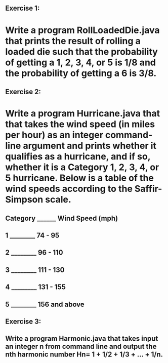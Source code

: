 ## Exercise 1:
# Write a program RollLoadedDie.java that prints the result of rolling a loaded die such that the probability of getting a 1, 2, 3, 4, or 5 is 1/8 and the probability of getting a 6 is 3/8.

## Exercise 2:
# Write a program Hurricane.java that that takes the wind speed (in miles per hour) as an integer command-line argument and prints whether it qualifies as a hurricane, and if so, whether it is a Category 1, 2, 3, 4, or 5 hurricane. Below is a table of the wind speeds according to the Saffir-Simpson scale.

## Category ______ Wind Speed (mph)
## 1	     ________   74 - 95
## 2       ________	  96 - 110
## 3       ________ 	111 - 130
## 4	     ________   131 - 155
## 5	     ________   156 and above

## Exercise 3:
## Write a program Harmonic.java that takes input an integer n from command line and output the nth harmonic number Hn= 1 + 1/2 + 1/3 + ... + 1/n.
